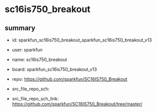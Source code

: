 # sc16is750_breakout
 
## summary 
* id: sparkfun_sc16is750_breakout_sparkfun_sc16is750_breakout_v13
* user: sparkfun
* name: sc16is750_breakout
* board: sparkfun_sc16is750_breakout_v13
* repo: https://github.com/sparkfun/SC16IS750_Breakout



* src_file_repo_sch: 
* src_file_repo_sch_link: https://github.com/sparkfun/SC16IS750_Breakout/tree/master/






